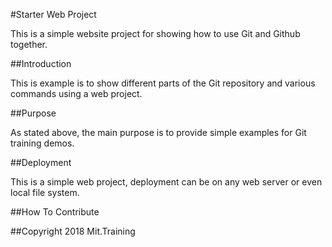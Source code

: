 #Starter Web Project

This is a simple website project for
showing how to use Git and Github together.


##Introduction

This is example is to show different parts
of the Git repository and various commands
using a web project.

##Purpose

As stated above, the main purpose is to
provide simple examples  for Git training
demos.

##Deployment

This is a simple web project, deployment
can be on any web server or even local
file system.

##How To Contribute

##Copyright
2018 Mit.Training
